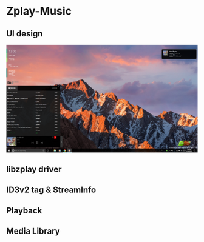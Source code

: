 # Zplay-Music

## UI design

![./Zplay-Music.png](./Zplay-Music.png)

## libzplay driver
## ID3v2 tag & StreamInfo
## Playback
## Media Library
